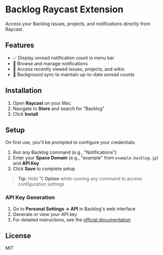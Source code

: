 # Backlog Raycast Extension

Access your Backlog issues, projects, and notifications directly from Raycast.

## Features

- ✅ Display unread notification count in menu bar
- 🔔 Browse and manage notifications
- 📄 Access recently viewed issues, projects, and wikis
- 🔄 Background sync to maintain up-to-date unread counts

## Installation

1. Open **Raycast** on your Mac
2. Navigate to **Store** and search for "Backlog"
3. Click **Install**

## Setup

On first use, you'll be prompted to configure your credentials:

1. Run any Backlog command (e.g., "Notifications")
2. Enter your **Space Domain** (e.g., "example" from `example.backlog.jp`) and **API Key**
3. Click **Save** to complete setup

> **Tip:** Hold **⌥ Option** while running any command to access configuration settings

### API Key Generation

1. Go to **Personal Settings → API** in Backlog's web interface
2. Generate or view your API key
3. For detailed instructions, see the [official documentation](https://developer.nulab.com/docs/backlog/auth/#api-key)

## License

MIT
